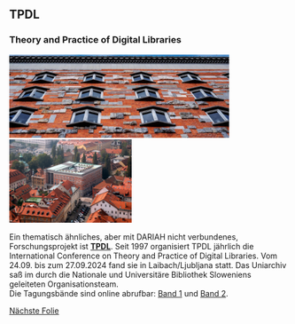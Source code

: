 ## TPDL
### Theory and Practice of Digital Libraries

<a><img src="media/03.jpeg" alt="National and University Library of Slovenia" height="150px"/></a><a><img src="" width="150x"/></a><a><img src="media/04.jpg" alt="National and University Library of Slovenia" height="150px"/></a>

Ein thematisch ähnliches, aber mit DARIAH nicht verbundenes, Forschungsprojekt ist **[TPDL](http://www.tpdl.eu/)**. Seit 1997 organisiert TPDL jährlich die International Conference on Theory and Practice of Digital Libraries.
Vom 24.09. bis zum 27.09.2024 fand sie in Laibach/Ljubljana statt. Das Uniarchiv saß im durch die Nationale und Universitäre Bibliothek Sloweniens geleiteten Organisationsteam.  
Die Tagungsbände sind online abrufbar: [Band 1](https://doi.org/10.1007/978-3-031-72437-4) und [Band 2](https://doi.org/10.1007/978-3-031-72440-4).

[Nächste Folie](08.md)
